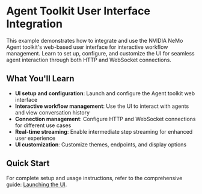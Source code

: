 <!--
SPDX-FileCopyrightText: Copyright (c) 2025, NVIDIA CORPORATION & AFFILIATES. All rights reserved.
SPDX-License-Identifier: Apache-2.0

Licensed under the Apache License, Version 2.0 (the "License");
you may not use this file except in compliance with the License.
You may obtain a copy of the License at

http://www.apache.org/licenses/LICENSE-2.0

Unless required by applicable law or agreed to in writing, software
distributed under the License is distributed on an "AS IS" BASIS,
WITHOUT WARRANTIES OR CONDITIONS OF ANY KIND, either express or implied.
See the License for the specific language governing permissions and
limitations under the License.
-->

# Agent Toolkit User Interface Integration

This example demonstrates how to integrate and use the NVIDIA NeMo Agent toolkit's web-based user interface for interactive workflow management. Learn to set up, configure, and customize the UI for seamless agent interaction through both HTTP and WebSocket connections.

## What You'll Learn

- **UI setup and configuration**: Launch and configure the Agent toolkit web interface
- **Interactive workflow management**: Use the UI to interact with agents and view conversation history
- **Connection management**: Configure HTTP and WebSocket connections for different use cases
- **Real-time streaming**: Enable intermediate step streaming for enhanced user experience
- **UI customization**: Customize themes, endpoints, and display options

## Quick Start

For complete setup and usage instructions, refer to the comprehensive guide: [Launching the UI](../../../docs/source/quick-start/launching-ui.md).
